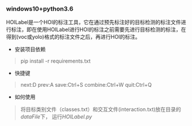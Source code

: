 ### windows10+python3.6

HOILabel是一个HOI的标注工具，它在通过预先标注好的目标检测的标注文件进行标注，即在使用HOILabel进行HOI的标注之前需要先进行目标检测的标注，在得到(voc或yolo)格式的标注文件之后，再进行HOI的标注。
* 安装项目依赖
>pip install -r requirements.txt

* 快捷键
> next:D
> prev:A
> save:Ctrl+S
> combine:Ctrl+W
> quit:Ctrl+Q

* 如何使用
> 将目标类别文件（classes.txt）和交互文件(interaction.txt)放在目录的*dataFile*下，
>运行*HOILabel.py*
